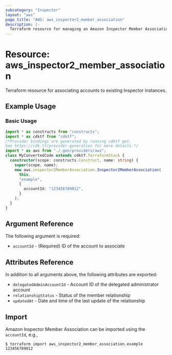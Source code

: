 ```yaml
---
subcategory: "Inspector"
layout: "aws"
page_title: "AWS: aws_inspector2_member_association"
description: |-
  Terraform resource for managing an Amazon Inspector Member Association.
---
```


# Resource: aws_inspector2_member_association

Terraform resource for associating accounts to existing Inspector instances.

## Example Usage

### Basic Usage

```typescript
import * as constructs from "constructs";
import * as cdktf from "cdktf";
/*Provider bindings are generated by running cdktf get.
See https://cdk.tf/provider-generation for more details.*/
import * as aws from "./.gen/providers/aws";
class MyConvertedCode extends cdktf.TerraformStack {
  constructor(scope: constructs.Construct, name: string) {
    super(scope, name);
    new aws.inspector2MemberAssociation.Inspector2MemberAssociation(
      this,
      "example",
      {
        accountId: "123456789012",
      }
    );
  }
}

```

## Argument Reference

The following argument is required:

* `accountId` - (Required) ID of the account to associate

## Attributes Reference

In addition to all arguments above, the following attributes are exported:

* `delegatedAdminAccountId` - Account ID of the delegated administrator account
* `relationshipStatus` - Status of the member relationship
* `updatedAt` - Date and time of the last update of the relationship

## Import

Amazon Inspector Member Association can be imported using the `accountId`, e.g.,

```
$ terraform import aws_inspector2_member_association.example 123456789012
```

<!-- cache-key: cdktf-0.17.0-pre.15 input-15ac4d33a4d005ddb0943f08bccb215f60edda59310b279b7b76c85b37920973 -->